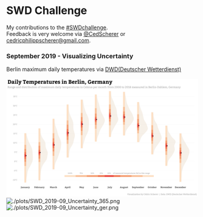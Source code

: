 # SWD Challenge
My contributions to the [#SWDchallenge](http://www.storytellingwithdata.com/swdchallenge).  
Feedback is very welcome via [@CedScherer](https://twitter.com/cedscherer) or [cedricphilippscherer@gmail.com](mailto:cedricphilippscherer@gmail.com).

### September 2019 - Visualizing Uncertainty
Berlin maximum daily temperatures via [DWD(Deutscher Wetterdienst)](https://www.dwd.de/DE/leistungen/klimadatendeutschland/klarchivtagmonat.html)<br><br>
![./plots/SWD_2019-09_Uncertainty.png](https://github.com/Z3tt/SWDchallenge/blob/master/plots/SWD_2019-09_Uncertainty.png)
![./plots/SWD_2019-09_Uncertainty_365.png](https://github.com/Z3tt/SWDchallenge/blob/master/plots/SWD_2019-09_Uncertainty_365.png)
![./plots/SWD_2019-09_Uncertainty_ger.png](https://github.com/Z3tt/SWDchallenge/blob/master/plots/SWD_2019-09_Uncertainty_ger.png)
